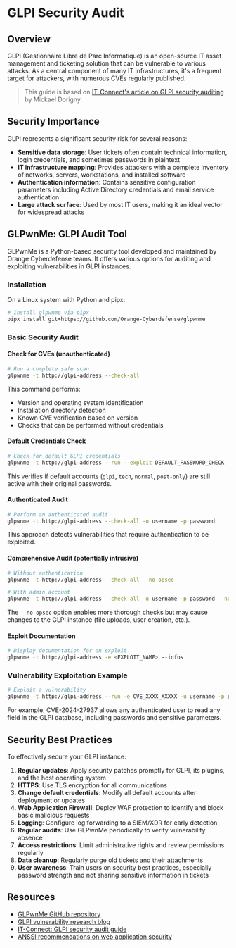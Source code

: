 # GLPI Security Audit

## Overview

GLPI (Gestionnaire Libre de Parc Informatique) is an open-source IT asset management and ticketing solution that can be vulnerable to various attacks. As a central component of many IT infrastructures, it's a frequent target for attackers, with numerous CVEs regularly published.

> This guide is based on [IT-Connect's article on GLPI security auditing](https://www.it-connect.fr/audit-securite-glpi-recherche-vulnerabilites/) by Mickael Dorigny.

## Security Importance

GLPI represents a significant security risk for several reasons:

- **Sensitive data storage**: User tickets often contain technical information, login credentials, and sometimes passwords in plaintext
- **IT infrastructure mapping**: Provides attackers with a complete inventory of networks, servers, workstations, and installed software
- **Authentication information**: Contains sensitive configuration parameters including Active Directory credentials and email service authentication
- **Large attack surface**: Used by most IT users, making it an ideal vector for widespread attacks

## GLPwnMe: GLPI Audit Tool

GLPwnMe is a Python-based security tool developed and maintained by Orange Cyberdefense teams. It offers various options for auditing and exploiting vulnerabilities in GLPI instances.

### Installation

On a Linux system with Python and pipx:

```bash
# Install glpwnme via pipx
pipx install git+https://github.com/Orange-Cyberdefense/glpwnme
```

### Basic Security Audit

#### Check for CVEs (unauthenticated)

```bash
# Run a complete safe scan
glpwnme -t http://glpi-address --check-all
```

This command performs:

- Version and operating system identification
- Installation directory detection
- Known CVE verification based on version
- Checks that can be performed without credentials

#### Default Credentials Check

```bash
# Check for default GLPI credentials
glpwnme -t http://glpi-address --run --exploit DEFAULT_PASSWORD_CHECK
```

This verifies if default accounts (`glpi`, `tech`, `normal`, `post-only`) are still active with their original passwords.

#### Authenticated Audit

```bash
# Perform an authenticated audit
glpwnme -t http://glpi-address --check-all -u username -p password
```

This approach detects vulnerabilities that require authentication to be exploited.

#### Comprehensive Audit (potentially intrusive)

```bash
# Without authentication
glpwnme -t http://glpi-address --check-all --no-opsec

# With admin account
glpwnme -t http://glpi-address --check-all -u username -p password --no-opsec
```

The `--no-opsec` option enables more thorough checks but may cause changes to the GLPI instance (file uploads, user creation, etc.).

#### Exploit Documentation

```bash
# Display documentation for an exploit
glpwnme -t http://glpi-address -e <EXPLOIT_NAME> --infos
```

### Vulnerability Exploitation Example

```bash
# Exploit a vulnerability
glpwnme -t http://glpi-address --run -e CVE_XXXX_XXXXX -u username -p password
```

For example, CVE-2024-27937 allows any authenticated user to read any field in the GLPI database, including passwords and sensitive parameters.

## Security Best Practices

To effectively secure your GLPI instance:

1. **Regular updates**: Apply security patches promptly for GLPI, its plugins, and the host operating system
2. **HTTPS**: Use TLS encryption for all communications
3. **Change default credentials**: Modify all default accounts after deployment or updates
4. **Web Application Firewall**: Deploy WAF protection to identify and block basic malicious requests
5. **Logging**: Configure log forwarding to a SIEM/XDR for early detection
6. **Regular audits**: Use GLPwnMe periodically to verify vulnerability absence
7. **Access restrictions**: Limit administrative rights and review permissions regularly
8. **Data cleanup**: Regularly purge old tickets and their attachments
9. **User awareness**: Train users on security best practices, especially password strength and not sharing sensitive information in tickets

## Resources

- [GLPwnMe GitHub repository](https://github.com/Orange-Cyberdefense/glpwnme)
- [GLPI vulnerability research blog](https://borelenzo.github.io/stuff/2024/02/29/glpi-pwned.html)
- [IT-Connect: GLPI security audit guide](https://www.it-connect.fr/audit-securite-glpi-recherche-vulnerabilites/)
- [ANSSI recommendations on web application security](https://cyber.gouv.fr/publications/securiser-un-site-web)
